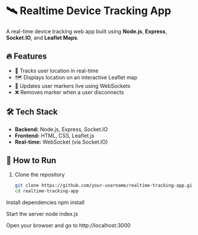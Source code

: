 # 🛰️ Realtime Device Tracking App

A real-time device tracking web app built using **Node.js**, **Express**, **Socket.IO**, and **Leaflet Maps**.

## 🔥 Features

- 📍 Tracks user location in real-time
- 🗺️ Displays location on an interactive Leaflet map
- 🔄 Updates user markers live using WebSockets
- ❌ Removes marker when a user disconnects

## 🛠️ Tech Stack

- **Backend:** Node.js, Express, Socket.IO  
- **Frontend:** HTML, CSS, Leaflet.js  
- **Real-time:** WebSocket (via Socket.IO)

## 🚀 How to Run

1. Clone the repository  
   ```bash
   git clone https://github.com/your-username/realtime-tracking-app.git
   cd realtime-tracking-app
Install dependencies
npm install

Start the server
node index.js

Open your browser and go to
http://localhost:3000
